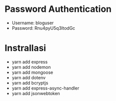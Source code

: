 # Password Authentication

- Username: bloguser
- Password: Rnu4pyU5q3ItodGc

# Instrallasi

- yarn add express
- yarn add nodemon
- yarn add mongoose
- yarn add dotenv
- yarn add bcryptjs
- yarn add express-async-handler
- yarn add jsonwebtoken
